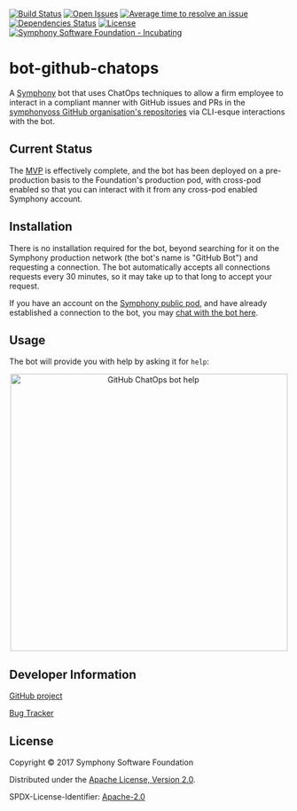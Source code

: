 [![Build Status](https://travis-ci.org/symphonyoss/bot-github-chatops.svg?branch=master)](https://travis-ci.org/symphonyoss/bot-github-chatops)
[![Open Issues](https://img.shields.io/github/issues/symphonyoss/bot-github-chatops.svg)](https://github.com/symphonyoss/bot-github-chatops/issues)
[![Average time to resolve an issue](http://isitmaintained.com/badge/resolution/symphonyoss/bot-github-chatops.svg)](http://isitmaintained.com/project/symphonyoss/bot-github-chatops "Average time to resolve an issue")
[![Dependencies Status](https://versions.deps.co/symphonyoss/bot-github-chatops/status.svg)](https://versions.deps.co/symphonyoss/bot-github-chatops)
[![License](https://img.shields.io/github/license/symphonyoss/bot-github-chatops.svg)](https://github.com/symphonyoss/bot-github-chatops/blob/master/LICENSE)
[![Symphony Software Foundation - Incubating](https://cdn.rawgit.com/symphonyoss/contrib-toolbox/master/images/ssf-badge-incubating.svg)](https://symphonyoss.atlassian.net/wiki/display/FM/Incubating)

# bot-github-chatops

A [Symphony](http://www.symphony.com/) bot that uses ChatOps techniques to allow a firm employee to interact in a
compliant manner with GitHub issues and PRs in the [symphonyoss GitHub organisation's
repositories](https://github.com/symphonyoss) via CLI-esque interactions with the bot.

## Current Status

The [MVP](https://github.com/symphonyoss/bot-github-chatops/projects/1) is effectively complete, and the bot has been
deployed on a pre-production basis to the Foundation's production pod, with cross-pod enabled so that you can interact
with it from any cross-pod enabled Symphony account.

## Installation

There is no installation required for the bot, beyond searching for it on the Symphony production network (the bot's
name is "GitHub Bot") and requesting a connection.  The bot automatically accepts all connections requests every 30
minutes, so it may take up to that long to accept your request.

If you have an account on the [Symphony public pod](https://my.symphony.com/), and have already established a connection
to the bot, you may [chat with the bot here](https://my.symphony.com/?embed/&module=im&userIds=73942156967980).

## Usage

The bot will provide you with help by asking it for `help`:

<p align="center">
  <img width="500px" alt="GitHub ChatOps bot help" src="https://raw.githubusercontent.com/symphonyoss/bot-github-chatops/master/bot-github-chatops-example.png"/>
</p>

## Developer Information

[GitHub project](https://github.com/symphonyoss/bot-github-chatops)

[Bug Tracker](https://github.com/symphonyoss/bot-github-chatops/issues)

## License

Copyright © 2017 Symphony Software Foundation

Distributed under the [Apache License, Version 2.0](http://www.apache.org/licenses/LICENSE-2.0).

SPDX-License-Identifier: [Apache-2.0](https://spdx.org/licenses/Apache-2.0)
